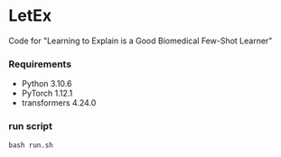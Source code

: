 # LetEx

Code for "Learning to Explain is a Good Biomedical Few-Shot Learner" 

### Requirements
* Python 3.10.6
* PyTorch 1.12.1
*  transformers 4.24.0

###  run script
```
bash run.sh
```
